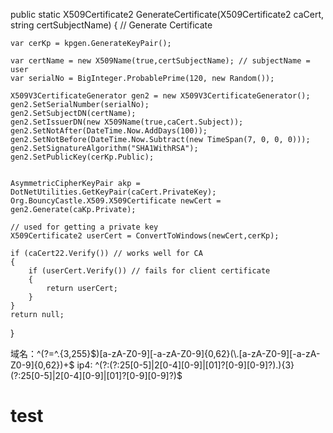 public static X509Certificate2 GenerateCertificate(X509Certificate2 caCert, string certSubjectName)
{
    // Generate Certificate

    var cerKp = kpgen.GenerateKeyPair();

    var certName = new X509Name(true,certSubjectName); // subjectName = user
    var serialNo = BigInteger.ProbablePrime(120, new Random());

    X509V3CertificateGenerator gen2 = new X509V3CertificateGenerator();
    gen2.SetSerialNumber(serialNo);
    gen2.SetSubjectDN(certName);
    gen2.SetIssuerDN(new X509Name(true,caCert.Subject));
    gen2.SetNotAfter(DateTime.Now.AddDays(100));
    gen2.SetNotBefore(DateTime.Now.Subtract(new TimeSpan(7, 0, 0, 0)));
    gen2.SetSignatureAlgorithm("SHA1WithRSA");
    gen2.SetPublicKey(cerKp.Public);


    AsymmetricCipherKeyPair akp = DotNetUtilities.GetKeyPair(caCert.PrivateKey);
    Org.BouncyCastle.X509.X509Certificate newCert = gen2.Generate(caKp.Private);

    // used for getting a private key
    X509Certificate2 userCert = ConvertToWindows(newCert,cerKp);

    if (caCert22.Verify()) // works well for CA 
    {
        if (userCert.Verify()) // fails for client certificate 
        {
            return userCert;
        }
    }
    return null;

}

域名：^(?=^.{3,255}$)[a-zA-Z0-9][-a-zA-Z0-9]{0,62}(\.[a-zA-Z0-9][-a-zA-Z0-9]{0,62})+$
ip4: ^(?:(?:25[0-5]|2[0-4][0-9]|[01]?[0-9][0-9]?)\.){3}(?:25[0-5]|2[0-4][0-9]|[01]?[0-9][0-9]?)$
# test
